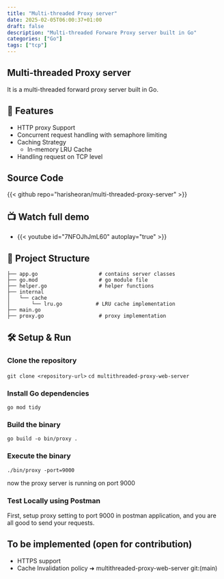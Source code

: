 ```yaml
---
title: "Multi-threaded Proxy server"
date: 2025-02-05T06:00:37+01:00
draft: false
description: "Multi-threaded Forware Proxy server built in Go"
categories: ["Go"]
tags: ["tcp"]
---
```


## Multi-threaded Proxy server
It is a multi-threaded forward proxy server built in Go.

## 🚀 Features
- HTTP proxy Support
- Concurrent request handling with semaphore limiting
- Caching Strategy
  - In-memory LRU Cache
- Handling request on TCP level

## Source Code
{{< github repo="harisheoran/multi-threaded-proxy-server" >}}

## 📺 Watch full demo
- {{< youtube id="7NFOJhJmL60" autoplay="true" >}}

## 📂 Project Structure
```
├── app.go                    # contains server classes
├── go.mod                    # go module file
├── helper.go                 # helper functions
├── internal
│   └── cache
│       └── lru.go           # LRU cache implementation
├── main.go
├── proxy.go                  # proxy implementation
```

## 🛠️ Setup & Run
### Clone the repository
``` git clone <repository-url> ```
``` cd multithreaded-proxy-web-server ```

### Install Go dependencies
``` go mod tidy ```

### Build the binary
``` go build -o bin/proxy . ```

### Execute the binary
``` ./bin/proxy -port=9000 ```

now the proxy server is running on port 9000

### Test Locally using Postman
First, setup proxy setting to port 9000 in postman application, and you are all good to send your requests.

## To be implemented (open for contribution)
- HTTPS support
- Cache Invalidation policy
➜  multithreaded-proxy-web-server git:(main)
